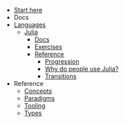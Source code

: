 - [Start here](/)
- Docs
- [Languages](/languages/README.md)
  - [Julia](/languages/julia/README.md)
    - [Docs](/languages/julia/docs/README.md)
    - [Exercises](/languages/julia/exercises/README.md)
    - [Reference](/languages/julia/reference/README.md)
      - [Progression](/languages/julia/reference/progression.md)
      - [Why do people use Julia?](/languages/julia/reference/why-do-people-use-julia.md)
      - [Transitions](/languages/julia/reference/transitions/README.md)
- Reference
  - [Concepts](/reference/concepts/README.md)
  - [Paradigms](/reference/paradigms/README.md)
  - [Tooling](/reference/tooling/README.md)
  - [Types](/reference/types/README.md)
